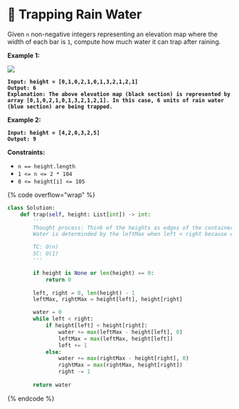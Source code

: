 # 🔴 Trapping Rain Water

Given `n` non-negative integers representing an elevation map where the width of each bar is `1`, compute how much water it can trap after raining.

&#x20;

**Example 1:**

![](https://assets.leetcode.com/uploads/2018/10/22/rainwatertrap.png)

<pre><code><strong>Input: height = [0,1,0,2,1,0,1,3,2,1,2,1]
</strong><strong>Output: 6
</strong><strong>Explanation: The above elevation map (black section) is represented by array [0,1,0,2,1,0,1,3,2,1,2,1]. In this case, 6 units of rain water (blue section) are being trapped.
</strong></code></pre>

**Example 2:**

<pre><code><strong>Input: height = [4,2,0,3,2,5]
</strong><strong>Output: 9
</strong></code></pre>

**Constraints:**

* `n == height.length`
* `1 <= n <= 2 * 104`
* `0 <= height[i] <= 105`

{% code overflow="wrap" %}
```python
class Solution:
    def trap(self, height: List[int]) -> int:
        '''
        Thought process: Think of the heights as edges of the container. leftMax is the max of the left hand side seen till now and rightMax is the max of the right handside seen till right. Now, left has two (or three) potential boundaries: right, max between right and left that is the true right max and leftMax. Now, the water at left is determined by the smallest boundary. If right > left, then it means left is already smaller than right Now the leftMax becomes the left edge of the container, and its height of water is now determined by the leftMax.
        Water is determinded by the leftMax when left < right because even if rightMax has the potential to be larger than right, the max water height will be limited by left.. so to check how much water left can have, we have to look at the left side max.

        TC: O(n)
        SC: O(1)
        '''

        if height is None or len(height) == 0:
            return 0
        
        left, right = 0, len(height) - 1
        leftMax, rightMax = height[left], height[right]

        water = 0
        while left < right:
            if height[left] < height[right]:
                water += max(leftMax - height[left], 0)
                leftMax = max(leftMax, height[left])
                left += 1
            else:
                water += max(rightMax - height[right], 0)
                rightMax = max(rightMax, height[right])
                right -= 1
        
        return water
```
{% endcode %}
